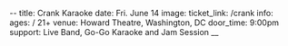 --
title: Crank Karaoke
date: Fri. June 14
image:
ticket_link: /crank
info:
ages:  / 21+ 
venue: Howard Theatre, Washington, DC
door_time: 9:00pm
support: Live Band, Go-Go Karaoke and Jam Session
__